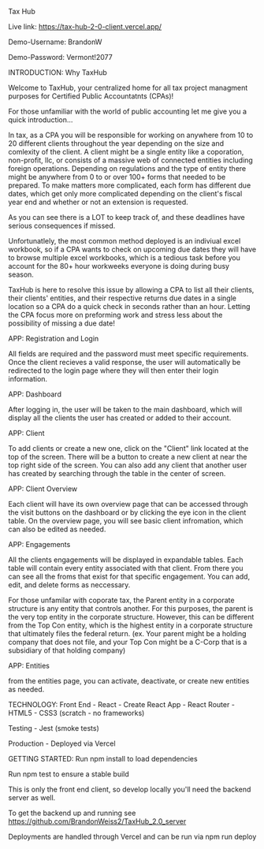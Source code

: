 Tax Hub

Live link: https://tax-hub-2-0-client.vercel.app/ 

Demo-Username: BrandonW 

Demo-Password: Vermont!2077

INTRODUCTION: Why TaxHub

Welcome to TaxHub, your centralized home for all tax project managment purposes for Certified Public Accountatnts (CPAs)!

For those unfamiliar with the world of public accounting let me give you a quick introduction...

In tax, as a CPA you will be responsible for working on anywhere from 10 to 20 different clients throughout the year depending on the size and comlexity of the client. A client might be a single entity like a coporation, non-profit, llc, or consists of a massive web of connected entities including foreign operations. Depending on regulations and the type of entity there might be anywhere from 0 to or over 100+ forms that needed to be prepared. To make matters more complicated, each form has different due dates, which get only more complicated depending on the client's fiscal year end and whether or not an extension is requested.

As you can see there is a LOT to keep track of, and these deadlines have serious consequences if missed.

Unfortunatlely, the most common method deployed is an indiviual excel workbook, so if a CPA wants to check on upcoming due dates they will have to browse multiple excel workbooks, which is a tedious task before you account for the 80+ hour workweeks everyone is doing during busy season.

TaxHub is here to resolve this issue by allowing a CPA to list all their clients, their clients' entities, and their respective returns due dates in a single location so a CPA do a quick check in seconds rather than an hour. Letting the CPA focus more on preforming work and stress less about the possibility of missing a due date!

APP: Registration and Login 

All fields are required and the password must meet specific requirements. Once the client recieves a valid response, the user will automatically be redirected to the login page where they will then enter their login information.

APP: Dashboard

After logging in, the user will be taken to the main dashboard, which will display all the clients the user has created or added to their account.

APP: Client

To add clients or create a new one, click on the "Client" link located at the top of the screen. There will be a button to create a new client at near the top right side of the screen. You can also add any client that another user has created by searching through the table in the center of screen. 

APP: Client Overview

Each client will have its own overview page that can be accessed through the visit buttons on the dashboard or by clicking the eye icon in the client table. On the overview page, you will see basic client infromation, which can also be edited as needed. 

APP: Engagements

All the clients engagements will be displayed in expandable tables. Each table will contain every entity associated with that client. From there you can see all the froms that exist for that specific engagement. You can add, edit, and delete forms as neccessary. 

For those unfamilar with coporate tax, the Parent entity in a corporate structure is any entity that controls another. For this purposes, the parent is the very top entity in the corporate structure. However, this can be different from the Top Con entity, which is the highest entity in a corporate structure that ultimately files the federal return. (ex. Your parent might be a holding company that does not file, and your Top Con might be a C-Corp that is a subsidiary of that holding company)

APP: Entities 

from the entities page, you can activate, deactivate, or create new entities as needed. 


TECHNOLOGY: Front End - React - Create React App - React Router - HTML5 - CSS3 (scratch - no frameworks)

Testing - Jest (smoke tests)

Production - Deployed via Vercel

GETTING STARTED: Run npm install to load dependencies

Run npm test to ensure a stable build

This is only the front end client, so develop locally you'll need the backend server as well.

To get the backend up and running see https://github.com/BrandonWeiss2/TaxHub_2.0_server

Deployments are handled through Vercel and can be run via npm run deploy
